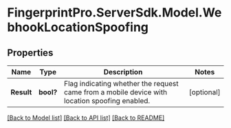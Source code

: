 # FingerprintPro.ServerSdk.Model.WebhookLocationSpoofing
## Properties

Name | Type | Description | Notes
------------ | ------------- | ------------- | -------------
**Result** | **bool?** | Flag indicating whether the request came from a mobile device with location spoofing enabled. | [optional] 

[[Back to Model list]](../README.md#documentation-for-models) [[Back to API list]](../README.md#documentation-for-api-endpoints) [[Back to README]](../README.md)

